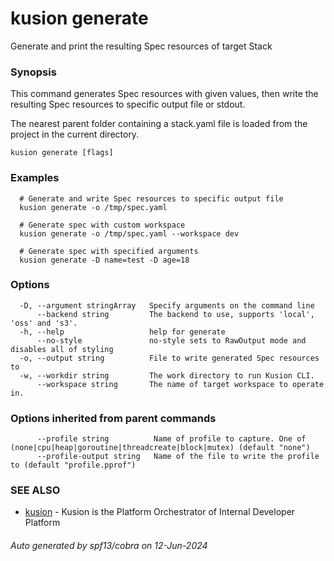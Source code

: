 # kusion generate

Generate and print the resulting Spec resources of target Stack

### Synopsis

This command generates Spec resources with given values, then write the resulting Spec resources to specific output file or stdout.

 The nearest parent folder containing a stack.yaml file is loaded from the project in the current directory.

```
kusion generate [flags]
```

### Examples

```
  # Generate and write Spec resources to specific output file
  kusion generate -o /tmp/spec.yaml
  
  # Generate spec with custom workspace
  kusion generate -o /tmp/spec.yaml --workspace dev
  
  # Generate spec with specified arguments
  kusion generate -D name=test -D age=18
```

### Options

```
  -D, --argument stringArray   Specify arguments on the command line
      --backend string         The backend to use, supports 'local', 'oss' and 's3'.
  -h, --help                   help for generate
      --no-style               no-style sets to RawOutput mode and disables all of styling
  -o, --output string          File to write generated Spec resources to
  -w, --workdir string         The work directory to run Kusion CLI.
      --workspace string       The name of target workspace to operate in.
```

### Options inherited from parent commands

```
      --profile string          Name of profile to capture. One of (none|cpu|heap|goroutine|threadcreate|block|mutex) (default "none")
      --profile-output string   Name of the file to write the profile to (default "profile.pprof")
```

### SEE ALSO

* [kusion](index.md)	 - Kusion is the Platform Orchestrator of Internal Developer Platform

###### Auto generated by spf13/cobra on 12-Jun-2024
